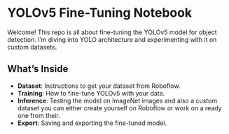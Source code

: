 # YOLOv5 Fine-Tuning Notebook

Welcome! This repo is all about fine-tuning the YOLOv5 model for object detection. I’m diving into YOLO architecture and experimenting with it on custom datasets.

## What’s Inside

- **Dataset**: Instructions to get your dataset from Roboflow.
- **Training**: How to fine-tune YOLOv5 with your data.
- **Inference**: Testing the model on ImageNet images and also a custom dataset you can either create yourself on Roboflow or work on a ready one from their.
- **Export**: Saving and exporting the fine-tuned model.
